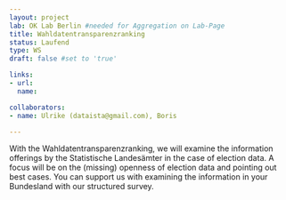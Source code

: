 ```yaml
---
layout: project
lab: OK Lab Berlin #needed for Aggregation on Lab-Page
title: Wahldatentransparenzranking
status: Laufend
type: WS
draft: false #set to 'true'

links:
- url: 
  name: 

collaborators:
- name: Ulrike (dataista@gmail.com), Boris

---
```


With the Wahldatentransparenzranking, we will examine the information offerings by the Statistische Landesämter in the case of election data. A focus will be on the (missing) openness of election data and pointing out best cases. You can support us with examining the information in your Bundesland with our structured survey.
